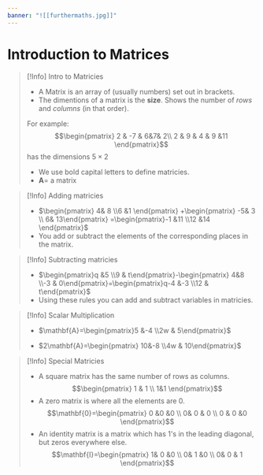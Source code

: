 ```yaml
---
banner: "![[furthermaths.jpg]]"
---
```

# Introduction to Matrices

> [!Info] Intro to Matricies
> - A Matrix is an array of  (usually numbers) set out in brackets.
> - The dimentions of a matrix is the **size**. Shows the number of *rows* and *columns* (in that order).
>   
>For example: $$\begin{pmatrix}
 2 & -7 & 6&7&  2\\
2 & 9 & 4 & 9 &11 
\end{pmatrix}$$
>has the dimensions $5\times2$
> 
> - We use bold capital letters to define matricies.
> - $\mathbf{A}=$ a matrix

> [!Info] Adding matricies
> - $\begin{pmatrix} 4& 8 \\6 &1 \end{pmatrix} +\begin{pmatrix} -5& 3 \\ 6& 13\end{pmatrix} =\begin{pmatrix}-1 &11  \\12 &14 \end{pmatrix}$
> - You add or subtract the elements of the corresponding places in the matrix.

> [!Info] Subtracting matricies
> - $\begin{pmatrix}q &5  \\9 & t\end{pmatrix}-\begin{pmatrix} 4&8  \\-3 & 0\end{pmatrix}=\begin{pmatrix}q-4 &-3  \\12 & t\end{pmatrix}$ 
> - Using these rules you can add and subtract variables in matricies.

> [!Info] Scalar Multiplication
> - $\mathbf{A}=\begin{pmatrix}5 &-4  \\2w & 5\end{pmatrix}$
> 
> - $2\mathbf{A}=\begin{pmatrix} 10&-8  \\4w & 10\end{pmatrix}$

> [!Info] Special Matricies
> - A square matrix has the same number of rows as columns.
> $$\begin{pmatrix}
1 & 1 \\
 1&1 
\end{pmatrix}$$
>- A zero matrix is where all the elements are 0.
> $$\mathbf{0}=\begin{pmatrix}
0 &0  &0  \\
 0& 0 & 0 \\
0 & 0 &0 
\end{pmatrix}$$
> - An identity matrix is a matrix which has 1's in the leading diagonal, but zeros everywhere else.
> $$\mathbf{I}=\begin{pmatrix}
 1& 0 &0  \\
 0& 1 &0  \\
 0& 0 & 1
\end{pmatrix}$$
